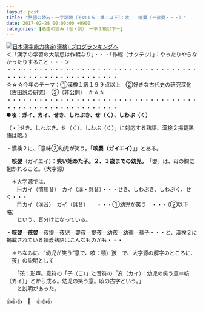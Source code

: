 ```yaml
---
layout: post
title: "熟語の読み・一字訓読（その１５：準１以下）：咳　　咳嬰（＝孩嬰・・・）"
date: 2017-02-28 00:00:00 +0900
categories: [熟語の読み（音・訓）　ー準１級以下－]
---
```


[![](/syuusyuu9701/assets/images/熟語の読み・一字訓読（その１５：準１以下）：咳-咳嬰（＝孩嬰・・・）-br_c_3028_1.gif)](http://blog.with2.net/link.php?1659096:3028 "日本漢字能力検定(漢検) ブログランキングへ")[日本漢字能力検定(漢検) ブログランキングへ](http://blog.with2.net/link.php?1659096:3028)  
＜「漢字の学習の大禁忌は作輟なり」・・・「作輟（サクテツ）」：やったりやらなかったりすること・・・＞  
・・・・・・・・・・・・・・・・・・・・・・・・・・・・・・・・・・・・・・・・・・・・・・・・・・・・・・・・・  
☆☆☆今年のテーマ：①漢検１級１９９点以上　②好きな古代史の研究深化（古田説の研究）　③（非公開）　☆☆☆　　  
・・・・・・・・・・・・・・・・・・・・・・・・・・・・・・・・・・・・・・・・・・・・・・・・・・・・・・・・・  
**●咳：ガイ、カイ、せき、しわぶき、せ（く）、しわぶ（く）**  
  
（・「せき、しわぶき、せ（く）、しわぶ（く）」に対応する熟語、漢検２掲載熟語は略。）  
  
・漢検２に、「意味②幼児が笑う。「**咳嬰（ガイエイ）**」」とある。  
  
　**咳嬰**（ガイエイ）：**笑い始めた子。２、３歳までの幼児。**　「嬰」は、母の胸に抱かれること。（大字源）  
  
　＊大字源では、  
　　🈩ガイ（慣用音）　カイ（漢・呉音）・・・せき、しわぶき、しわぶく、せく・・・  
　　🈔カイ（漢音）　ガイ（呉音）　　・・・①幼児が笑う　・・・（②以下略）  
　　という、音分けになっている。  
  
  
・**咳嬰**＝**孩嬰**＝孩提＝孩児＝嬰孩＝提孩＝幼孩＝幼孺＝孺子・・・と、漢検２に掲載されている類義熟語はこんなものかも・・・  
  
　＊ちなみに、“幼児が笑う”意で、咳：類）孩　で、大字源の解字のところに、「孩」の説明として  
  
　　「孩：形声。意符の「子（こ）」と音符の「亥（カイ）：幼児の笑う意＝咳（カイ）」とから成る。幼児の笑う意。咳の古字という。」  
　　と説明があった。  
  
👍👍👍　🐔　👍👍👍  
  
  
  
　　